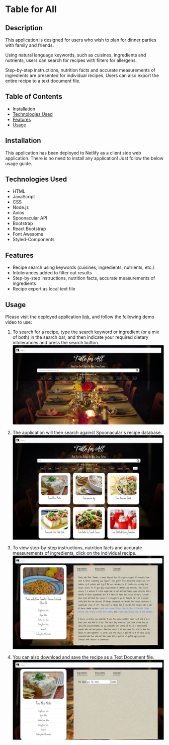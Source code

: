 # Table for All

## Description

This application is designed for users who wish to plan for dinner parties with family and friends.

Using natural language keywords, such as cuisines, ingredients and nutrients, users can search for recipes with filters for allergens.

Step-by-step instructions, nutrition facts and accurate measurements of ingredients are presented for individual recipes. Users can also export the entire recipe to a text document file.

## Table of Contents

- [Installation](#installation)
- [Technologies Used](#technologies-used)
- [Features](#features)
- [Usage](#usage)

## Installation

This application has been deployed to Netlify as a client side web application. There is no need to install any application! Just follow the below usage guide.

## Technologies Used

- HTML
- JavaScript
- CSS
- Node.js
- Axios
- Spoonacular API
- Bootstrap
- React Bootstrap
- Font Awesome
- Styled-Components

## Features

- Recipe search using keywords (cuisines, ingredients, nutrients, etc.)
- Intolerances added to filter out results
- Step-by-step instructions, nutrition facts, accurate measurements of ingredients
- Recipe export as local text file

## Usage

Please visit the deployed application [link](https://table-for-all.netlify.app), and follow the following demo video to use:

1. To search for a recipe, type the search keyword or ingredient (or a mix of both) in the search bar, and then indicate your required dietary intolerances and press the search button.
   ![home](./assets/screenshot-home.png)

2. The application will then search against Spoonacular's recipe database.
   ![results](./assets/screenshot-search.jpeg)

3. To view step-by-step instructions, nutrition facts and accurate measurements of ingredients, click on the individual recipe.
   ![recipe](./assets/screenshot-recipe.jpeg)

4. You can also download and save the recipe as a Text Document file.
   ![download](./assets/screenshot-download.png)
